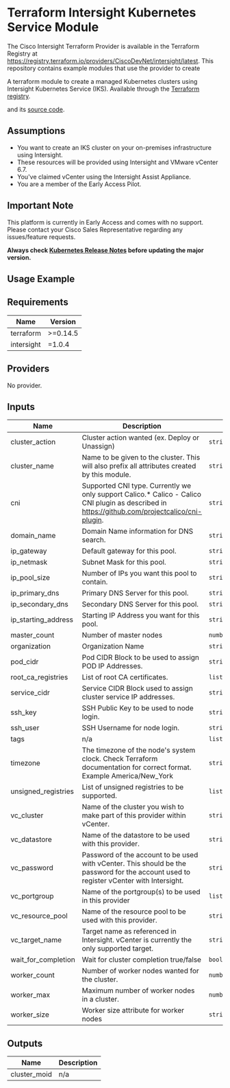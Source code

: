 # Terraform Intersight Kubernetes Service Module

The Cisco Intersight Terraform Provider is available in the Terraform Registry at https://registry.terraform.io/providers/CiscoDevNet/intersight/latest.  This repository contains example modules that use the provider to create 

A terraform module to create a managed Kubernetes clusters using Intersight Kubernetes Service (IKS). Available through the [Terraform registry](https://registry.terraform.io/providers/CiscoDevNet/intersight/latest).
<!-- Inspired by and adapted from [this doc](https://registry.terraform.io/providers/CiscoDevNet/intersight/latest/docs) -->
and its [source code](https://github.com/CiscoDevNet/terraform-provider-intersight).

## Assumptions

* You want to create an IKS cluster on your on-premises infrastructure using Intersight.
* These resources will be provided using Intersight and VMware vCenter 6.7.
* You've claimed vCenter using the Intersight Assist Appliance.
* You are a member of the Early Access Pilot.

## Important Note

This platform is currently in Early Access and comes with no support.  Please contact your Cisco Sales Representative regarding any issues/feature requests.

**Always check [Kubernetes Release Notes](https://kubernetes.io/docs/setup/release/notes/) before updating the major version.**

## Usage Example


<!-- BEGINNING OF PRE-COMMIT-TERRAFORM DOCS HOOK -->
## Requirements

| Name | Version |
|------|---------|
| terraform | >=0.14.5 |
| intersight | =1.0.4 |

## Providers

No provider.

## Inputs

| Name | Description | Type | Default | Required |
|------|-------------|------|---------|:--------:|
| cluster\_action | Cluster action wanted (ex. Deploy or Unassign) | `string` | `"Unassign"` | no |
| cluster\_name | Name to be given to the cluster.  This will also prefix all attributes created by this module. | `string` | n/a | yes |
| cni | Supported CNI type. Currently we only support Calico.\* Calico - Calico CNI plugin as described in https://github.com/projectcalico/cni-plugin. | `string` | `"Calico"` | no |
| domain\_name | Domain Name information for DNS search. | `string` | n/a | yes |
| ip\_gateway | Default gateway for this pool. | `string` | n/a | yes |
| ip\_netmask | Subnet Mask for this pool. | `string` | n/a | yes |
| ip\_pool\_size | Number of IPs you want this pool to contain. | `string` | n/a | yes |
| ip\_primary\_dns | Primary DNS Server for this pool. | `string` | n/a | yes |
| ip\_secondary\_dns | Secondary DNS Server for this pool. | `string` | `""` | no |
| ip\_starting\_address | Starting IP Address you want for this pool. | `string` | n/a | yes |
| master\_count | Number of master nodes | `number` | `1` | no |
| organization | Organization Name | `string` | `"default"` | no |
| pod\_cidr | Pod CIDR Block to be used to assign POD IP Addresses. | `string` | `"100.65.0.0/16"` | no |
| root\_ca\_registries | List of root CA certificates. | `list(string)` | `[]` | no |
| service\_cidr | Service CIDR Block used to assign cluster service IP addresses. | `string` | `"100.64.0.0/24"` | no |
| ssh\_key | SSH Public Key to be used to node login. | `string` | n/a | yes |
| ssh\_user | SSH Username for node login. | `string` | n/a | yes |
| tags | n/a | `list(map(string))` | `[]` | no |
| timezone | The timezone of the node's system clock.  Check Terraform documentation for correct format.  Example America/New\_York | `string` | n/a | yes |
| unsigned\_registries | List of unsigned registries to be supported. | `list(string)` | `[]` | no |
| vc\_cluster | Name of the cluster you wish to make part of this provider within vCenter. | `string` | n/a | yes |
| vc\_datastore | Name of the datastore to be used with this provider. | `string` | n/a | yes |
| vc\_password | Password of the account to be used with vCenter.  This should be the password for the account used to register vCenter with Intersight. | `string` | n/a | yes |
| vc\_portgroup | Name of the portgroup(s) to be used in this provider | `list(string)` | n/a | yes |
| vc\_resource\_pool | Name of the resource pool to be used with this provider. | `string` | `""` | no |
| vc\_target\_name | Target name as referenced in Intersight.  vCenter is currently the only supported target. | `string` | n/a | yes |
| wait\_for\_completion | Wait for cluster completion true/false | `bool` | `false` | no |
| worker\_count | Number of worker nodes wanted for the cluster. | `number` | `2` | no |
| worker\_max | Maximum number of worker nodes in a cluster. | `number` | `50` | no |
| worker\_size | Worker size attribute for worker nodes | `string` | n/a | yes |

## Outputs

| Name | Description |
|------|-------------|
| cluster\_moid | n/a |

<!-- END OF PRE-COMMIT-TERRAFORM DOCS HOOK -->